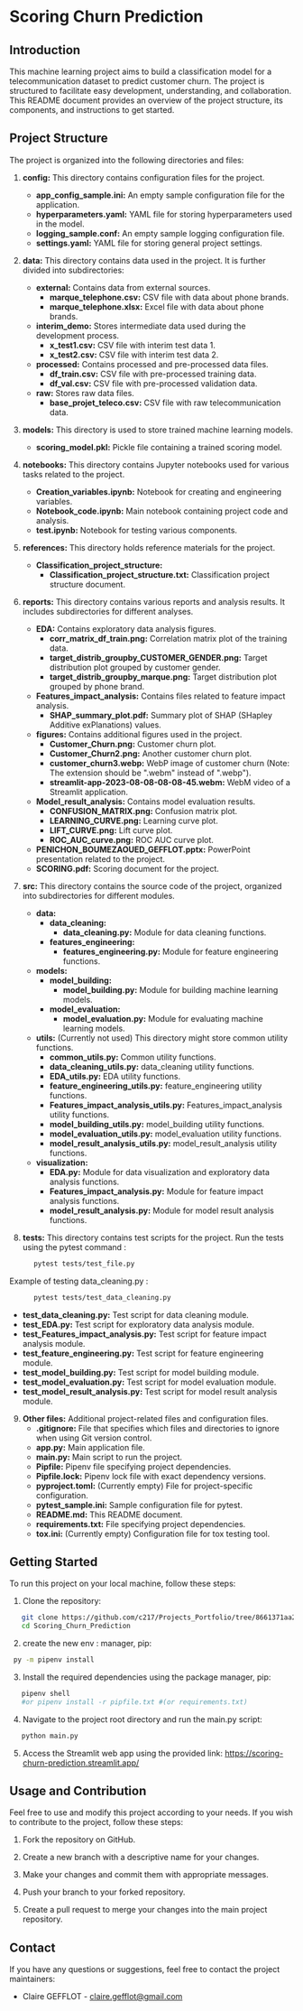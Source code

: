 # Scoring Churn Prediction

## Introduction
This machine learning project aims to build a classification model for a telecommunication dataset to predict customer churn. The project is structured to facilitate easy development, understanding, and collaboration. This README document provides an overview of the project structure, its components, and instructions to get started.


## Project Structure
The project is organized into the following directories and files:

1. **config:** This directory contains configuration files for the project.
   - **app_config_sample.ini:** An empty sample configuration file for the application.
   - **hyperparameters.yaml:** YAML file for storing hyperparameters used in the model.
   - **logging_sample.conf:** An empty sample logging configuration file.
   - **settings.yaml:** YAML file for storing general project settings.

2. **data:** This directory contains data used in the project. It is further divided into subdirectories:
   - **external:** Contains data from external sources.
      - **marque_telephone.csv:** CSV file with data about phone brands.
      - **marque_telephone.xlsx:** Excel file with data about phone brands.
   - **interim_demo:** Stores intermediate data used during the development process.
      - **x_test1.csv:** CSV file with interim test data 1.
      - **x_test2.csv:** CSV file with interim test data 2.
   - **processed:** Contains processed and pre-processed data files.
      - **df_train.csv:** CSV file with pre-processed training data.
      - **df_val.csv:** CSV file with pre-processed validation data.
   - **raw:** Stores raw data files.
      - **base_projet_teleco.csv:** CSV file with raw telecommunication data.

3. **models:** This directory is used to store trained machine learning models.
   - **scoring_model.pkl:** Pickle file containing a trained scoring model.

4. **notebooks:** This directory contains Jupyter notebooks used for various tasks related to the project.
   - **Creation_variables.ipynb:** Notebook for creating and engineering variables.
   - **Notebook_code.ipynb:** Main notebook containing project code and analysis.
   - **test.ipynb:** Notebook for testing various components.

5. **references:** This directory holds reference materials for the project.
   - **Classification_project_structure:**
      - **Classification_project_structure.txt:** Classification project structure document.

6. **reports:** This directory contains various reports and analysis results. It includes subdirectories for different analyses.
   - **EDA:** Contains exploratory data analysis figures.
      - **corr_matrix_df_train.png:** Correlation matrix plot of the training data.
      - **target_distrib_groupby_CUSTOMER_GENDER.png:** Target distribution plot grouped by customer gender.
      - **target_distrib_groupby_marque.png:** Target distribution plot grouped by phone brand.
   - **Features_impact_analysis:** Contains files related to feature impact analysis.
      - **SHAP_summary_plot.pdf:** Summary plot of SHAP (SHapley Additive exPlanations) values.
   - **figures:** Contains additional figures used in the project.
      - **Customer_Churn.png:** Customer churn plot.
      - **Customer_Churn2.png:** Another customer churn plot.
      - **customer_churn3.webp:** WebP image of customer churn (Note: The extension should be ".webm" instead of ".webp").
      - **streamlit-app-2023-08-08-08-08-45.webm:** WebM video of a Streamlit application.
   - **Model_result_analysis:** Contains model evaluation results.
      - **CONFUSION_MATRIX.png:** Confusion matrix plot.
      - **LEARNING_CURVE.png:** Learning curve plot.
      - **LIFT_CURVE.png:** Lift curve plot.
      - **ROC_AUC_curve.png:** ROC AUC curve plot.
   - **PENICHON_BOUMEZAOUED_GEFFLOT.pptx:** PowerPoint presentation related to the project.
   - **SCORING.pdf:** Scoring document for the project.

7. **src:** This directory contains the source code of the project, organized into subdirectories for different modules.
   - **data:**
      - **data_cleaning:**
         - **data_cleaning.py:** Module for data cleaning functions.
      - **features_engineering:**
         - **features_engineering.py:** Module for feature engineering functions.
   - **models:**
      - **model_building:**
         - **model_building.py:** Module for building machine learning models.
      - **model_evaluation:**
         - **model_evaluation.py:** Module for evaluating machine learning models.
   - **utils:** (Currently not used) This directory might store common utility functions.
      - **common_utils.py:** Common utility functions.
      - **data_cleaning_utils.py:** data_cleaning utility functions.
      - **EDA_utils.py:** EDA utility functions.
      - **feature_engineering_utils.py:** feature_engineering utility functions.
      - **Features_impact_analysis_utils.py:** Features_impact_analysis utility functions.
      - **model_building_utils.py:** model_building utility functions.
      - **model_evaluation_utils.py:** model_evaluation utility functions.
      - **model_result_analysis_utils.py:** model_result_analysis utility functions.
   - **visualization:**
      - **EDA.py:** Module for data visualization and exploratory data analysis functions.
      - **Features_impact_analysis.py:** Module for feature impact analysis functions.
      - **model_result_analysis.py:** Module for model result analysis functions.

8. **tests:** This directory contains test scripts for the project.
   Run the tests using the pytest command :
```bash
      pytest tests/test_file.py
```
   Example of testing data_cleaning.py :
```bash
      pytest tests/test_data_cleaning.py
```
   - **test_data_cleaning.py:** Test script for data cleaning module.
   - **test_EDA.py:** Test script for exploratory data analysis module.
   - **test_Features_impact_analysis.py:** Test script for feature impact analysis module.
   - **test_feature_engineering.py:** Test script for feature engineering module.
   - **test_model_building.py:** Test script for model building module.
   - **test_model_evaluation.py:** Test script for model evaluation module.
   - **test_model_result_analysis.py:** Test script for model result analysis module.

9. **Other files:** Additional project-related files and configuration files.
   - **.gitignore:** File that specifies which files and directories to ignore when using Git version control.
   - **app.py:** Main application file.
   - **main.py:** Main script to run the project.
   - **Pipfile:** Pipenv file specifying project dependencies.
   - **Pipfile.lock:** Pipenv lock file with exact dependency versions.
   - **pyproject.toml:** (Currently empty) File for project-specific configuration.
   - **pytest_sample.ini:** Sample configuration file for pytest.
   - **README.md:** This README document.
   - **requirements.txt:** File specifying project dependencies.
   - **tox.ini:** (Currently empty) Configuration file for tox testing tool.

## Getting Started
To run this project on your local machine, follow these steps:

1. Clone the repository:
```bash
   git clone https://github.com/c217/Projects_Portfolio/tree/8661371aa2776d8306667f17bf8400da33cb137b/Scoring_Churn_Prediction
   cd Scoring_Churn_Prediction
```

2. create the new env : 
 manager, pip:
 ```bash
  py -m pipenv install
```

3. Install the required dependencies using the package
 manager, pip:
```bash
   pipenv shell 
   #or pipenv install -r pipfile.txt #(or requirements.txt)
```

4. Navigate to the project root directory and run the main.py script:
```bash
   python main.py
```

5. Access the Streamlit web app using the provided link: https://scoring-churn-prediction.streamlit.app/

## Usage and Contribution
Feel free to use and modify this project according to your needs. If you wish to contribute to the project, follow these steps:

1. Fork the repository on GitHub.

2. Create a new branch with a descriptive name for your changes.

3. Make your changes and commit them with appropriate messages.

4. Push your branch to your forked repository.

5. Create a pull request to merge your changes into the main project repository.

## Contact
If you have any questions or suggestions, feel free to contact the project maintainers:
- Claire GEFFLOT - claire.gefflot@gmail.com
